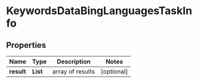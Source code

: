 # KeywordsDataBingLanguagesTaskInfo


## Properties

| Name | Type | Description | Notes |
|------------ | ------------- | ------------- | -------------|
**result** | **List<KeywordsDataBingLanguagesResultInfo>** | array of results |[optional]|